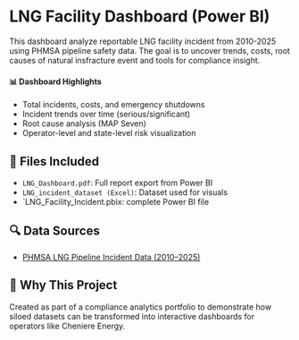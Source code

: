 # LNG Facility Dashboard (Power BI) 
This dashboard analyze reportable LNG facility incident from 2010-2025 using PHMSA pipeline safety data.
The goal is to uncover trends, costs, root causes of natural insfracture event and tools for compliance insight.

#### 📊 Dashboard Highlights
- Total incidents, costs, and emergency shutdowns
- Incident trends over time (serious/significant)
- Root cause analysis (MAP Seven)
- Operator-level and state-level risk visualization

## 📁 Files Included
- `LNG_Dashboard.pdf`: Full report export from Power BI
- `LNG_incident_dataset (Excel)`: Dataset used for visuals
- `LNG_Facility_Incident.pbix: complete Power BI file

## 🔍 Data Sources
- [PHMSA LNG Pipeline Incident Data (2010–2025)](https://www.phmsa.dot.gov/data-and-statistics/pipeline/pipeline-incident-20-year-trends)

## 🧠 Why This Project
Created as part of a compliance analytics portfolio to demonstrate how siloed datasets can be transformed into interactive dashboards for operators like Cheniere Energy.


